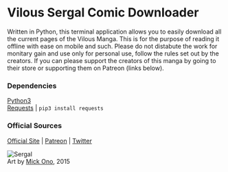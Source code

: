 # Vilous Sergal Comic Downloader

Written in Python, this terminal application allows you to easily download all the current pages of the Vilous Manga. This is for the purpose of reading it offline with ease on mobile and such. Please do not distabute the work for monitary gain and use only for personal use, follow the rules set out by the creators. If you can please support the creators of this manga by going to their store or supporting them on Patreon (links below).

### Dependencies
[Python3](https://www.python.org/downloads/) <br>
[Requests](https://pypi.org/project/requests/) | `pip3 install requests`

### Official Sources
[Official Site](https://vilous.net/) | [Patreon](https://www.patreon.com/mick39) | [Twitter](https://twitter.com/Vilous_Official)

![Sergal](https://vilous.net/wp-content/uploads/intermission/8933499b06b070b4715c3648052462a4.png "Sergal")
<br> Art by [Mick Ono](https://www.patreon.com/mick39), 2015